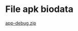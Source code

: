 # File apk biodata
[app-debug.zip](https://github.com/SamuelAndrey/PPB-Biodata/files/9758045/app-debug.zip)

